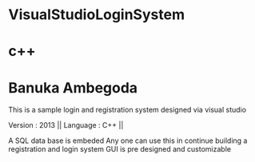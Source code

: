 # VisualStudioLoginSystem
# c++
# Banuka Ambegoda

This is a sample login and registration system designed via visual studio

Version : 2013 ||
Language : C++ ||

A SQL data base is embeded
Any one can use this in continue building a registration and login system
GUI is pre designed and customizable
